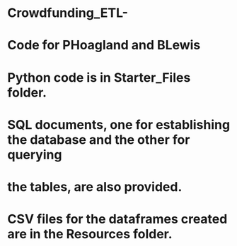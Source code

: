 # Crowdfunding_ETL-
# Code for PHoagland and BLewis
#
# Python code is in Starter_Files folder.
# SQL documents, one for establishing the database and the other for querying
# the tables, are also provided.
# CSV files for the dataframes created are in the Resources folder.
